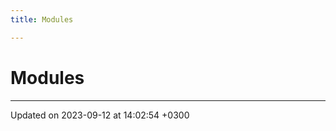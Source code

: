```yaml
---
title: Modules

---
```


# Modules







-------------------------------

Updated on 2023-09-12 at 14:02:54 +0300
